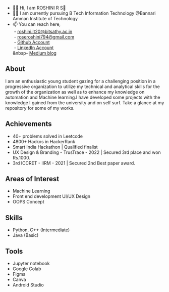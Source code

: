 * 👩‍💻 Hi, I am ROSHINI R S👋
* 👩‍🎓 I am currently pursuing B Tech Information Technology @Bannari Amman Institute of Technology
* 📫 You can reach here, <br>
      &nbsp;- roshini.it20@bitsathy.ac.in<br>
      &nbsp;- roseroshini794@gmail.com<br>
      &nbsp;- [Github Account](https://github.com/roshini-it20)<br>
      &nbsp;- [LinkedIn Account](https://www.linkedin.com/in/roshini-r-s-852967200/)<br>
      &nbsp- [Medium blog](https://medium.com/@ROSHINIRS)<br>
## About
I am an enthusiastic young student gazing for a challenging position in a progressive organization to utilize my technical and analytical skills for the growth of the organization as well as to enhance my knowledge on automation and Machine learning.I have developed some projects with the knowledge I gained from the university and on self surf. Take a glance at my repository for some of my works.
## Achievements
- 40+ problems solved in Leetcode
- 4800+ Hackos in HackerRank
- Smart India Hackathon | Qualified finalist
- UX Design & Branding - TrusTrace - 2022 | Secured 3rd place and won Rs.1000.
- 3rd ICCRET - IIRM - 2021 | Secured 2nd Best paper award.
## Areas of Interest
- Machine Learning
- Front end development UI/UX Design
- OOPS Concept
## Skills
- Python, C++ (Intermediate)
- Java (Basic)
## Tools
- Jupyter notebook
- Google Colab
- Figma
- Canva
- Android Studio
